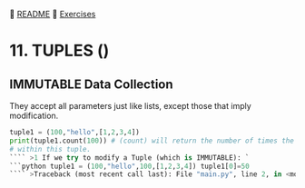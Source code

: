 :page_with_curl: [README](../README_en.md) :pencil: [Exercises](/tests/indicetests.md)

# 11. TUPLES ()
## IMMUTABLE Data Collection

They accept all parameters just like lists, except those that imply modification.

````python
tuple1 = (100,"hello",[1,2,3,4])
print(tuple1.count(100)) # (count) will return the number of times the number 100 appears
# within this tuple.
```` >1 If we try to modify a Tuple (which is IMMUTABLE): `
```python tuple1 = (100,"hello",100,[1,2,3,4]) tuple1[0]=50
```` >Traceback (most recent call last): File "main.py", line 2, in <module> tuple1[0]=50 TypeError: 'tuple' object **does not support item assignment**

